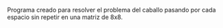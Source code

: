 Programa creado para resolver el problema del caballo pasando por cada espacio sin repetir en una matriz de 8x8.
